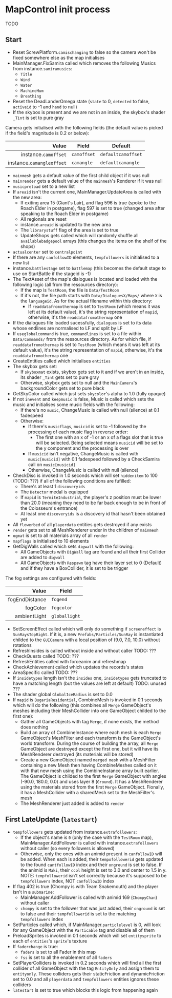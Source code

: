 # MapControl init process
TODO

## Start

- Reset ScrewPlatform.`camischanging` to false so the camera won't be fixed somewhere else as the map initialises
- MainManager.FixSamira called which removes the following Musics from instance.`samiramusics`:
    - `Title`
    - `Wind`
    - `Water`
    - `MachineHum`
    - `Breathing`
- Reset the DeadLanderOmega state (`state` to 0, `detected` to false, `activeid` to -1 and `hand` to null)
- If the skybox is present and we are not in an inside, the skybox's shader `_Tint` is set to pure gray

Camera gets initialised with the following fields (the default value is picked if the field's magnitude is 0.2 or below):

|Value|Field|Default|
|----:|-----|-------|
|instance.`camoffset`|`camoffset`|`defaultcamoffset`|
|instance.`camangleoffset`|`camangle`|`defaultcamangle`|

- `mainmesh` gets a default value of the first child object if it was null
- `mainrender` gets a default value of the `mainmesh`'s Renderer if it was null
- `musicpreload` set to a new list
- If `areaid` isn't the current one, MainManager.UpdateArea is called with the new area:
    - If exiting area 15 (Giant's Lair), and flag 596 is true (spoke to the Roach Elder in postgame), flag 597 is set to true (changed area after speaking to the Roach Elder in postgame)
    - All regionals are reset
    - instance.`areaid` is updated to the new area
    - The `librarystuff` flag of the area is set to true
    - UpdateShops gets called which will randomly shuffle all `availablebadgepool` arrays (this changes the items on the shelf of the shops)
- `actualcenter` set to `centralpoint`
- If there are any `canfollowID` elements, `tempfollowers` is initialised to a new list
- instance.`battlestage` set to `battlemap` (this becomes the default stage to use on StartBattle if the stageid is -1)
- The TextAsset of the map's dialogues is located and loaded with the following logic (all from the ressources directory):
    - If the map is `TestRoom`, the file is `Data/TestRoom`
    - If it's not, the file path starts with `Data/DialoguesX/Maps/` where `X` is the `languageid`. As for the actual filename within this directory:
        - If `readdatafromothermap` is set to `TestRoom` (which means it was left at its default value), it's the string representation of `mapid`, otherwise, it's the `readdatafromothermap` one
- If the dialogues file loaded sucessfully, `dialogues` is set to its data whose endlines are normalised to LF and split by LF
- If `useglobalcommand` is true, `commandlines` is set to a file within `Data/Commands/` from the ressources directory. As for which file, if `readdatafromothermap` is set to `TestRoom` (which means it was left at its default value), it's the string representation of `mapid`, otherwise, it's the `readdatafromothermap` one
- CreateEntities called which initialises `entities`
- The skybox gets set:
    - If `skyboxmat` exists, skybox gets set to it and if we aren't in an inside, its shader `_Tint` gets set to pure gray
    - Otherwise, skybox gets set to null and the `MainCamera`'s backgroundColor gets set to pure black
- GetSkyColor called which just sets `skycolor`'s alpha to 1.0 (fully opaque)
- If not `inevent` and `keepmusic` is false, Music is called which sets the music and initialises some music fields with the following:
    - If there's no `music`, ChangeMusic is called with null (silence) at 0.1 fadespeed
    - Otherwise:
        - If there's `musicflags`, `musicid` is set to -1 followed by the processing of each music flag in reverse order:
            - The first one with an x of -1 or an x of a flags slot that is true will be selected. Being selected means `musicid` will be set to the y component and the processing is over
        - If `musicid` isn't negative, ChangeMusic is called with `music[musicid]` with 0.1 fadespeed followed by a CheckSamira call on `music[musicid]`
        - Otherwise, ChangeMusic is called with null (silence)
- CheckDisc is invoked in 1.0 seconds which will set `hiddenitem` to 100 (TODO: ???) if all of the following conditions are fufilled:
    - There's at least 1 `discoveryids`
    - The `Detector` medal is equipped
    - If `mapid` is `TermiteIndustrial`, the player's z position must be lower than 20.0 (meaning they need to be far back enough to be in front of the Colosseum's entrance)
    - At least one `discoveryids` is a discovery id that hasn't been obtained yet
- All `flowerbed` of all `playerdata` entities gets destroyed if any exists
- `render` gets set to all MeshRenderer under in the children of `mainmesh`
- `ogmat` is set to all materials array of all `render`
- `mapflags` is initialised to 10 elements
- GetDigWalls called which sets `digwall` with the following:
    - All GameObjects with `DigWall` tag are found and all their first Collider are added to `digwall`
    - All GameObjects with `Respawn` tag have their layer set to 0 (Default) and if they have a BoxCollider, it is set to be trigger

The fog settings are configured with fields:

|Value|Field|
|----:|-----|
|fogEndDistance|`fogend`|
|fogColor|`fogcolor`|
|ambientLight|`globallight`|

- SetScreenEffect called which will only do something if `screeneffect` is `SunRaysTopRight`. If it is, a new `Prefabs/Particles/SunRay` is instantiated childed to the `GUICamera` with a local position of (9.0, 7.0, 10.0) without rotations
- RefreshInsides is called without inside and without caller TODO: ???
- CheckQuests called TODO: ???
- RefreshEntities called with forceanim and refreshmap
- CheckAchievement called which updates the records's states
- AreaSpecific called TODO: ???
- If `insidetypes` length isn't the `insides` one, `insidetypes` gets truncated to have a matching length (but the values are left at default) TODO: unused ???
- The shader global `GlobalIceRadius` is set to 0.0
- If `mapid` is `BugariaResidential`, CombineMesh is invoked in 0.1 seconds which will do the following (this combines all `Merge` GameObject's meshes including their MeshCollider into one GameObject childed to the first one):
    - Gather all GameObjects with tag `Merge`, if none exists, the method does nothing
    - Build an array of CombineInstance where each mesh is each `Merge` GameObject's MeshFilter and each transform is the GameObject's world transform. During the course of building the array, all `Merge` GameObject are destroyed except the first one, but it will have its MeshRenderer destroyed (its materials will be stored)
    - Create a new GameObject named `merged mesh` with a MeshFilter containing a new Mesh then having CombineMeshes called on it with that new mesh using the CombineInstance array built earlier. The GameObject is childed to the first `Merge` GameObject with angles (-90.0, 180.0, 0.0) and uses layer 8 (`Ground`). It has a MeshRenderer using the materials stored from the first `Merge` GameObject. Fionally, it has a MeshCollider with a sharedMesh set to the MeshFilter's mesh
    - The MeshRenderer just added is added to `render`

## First LateUpdate (`latestart`)

- `tempfollowers` gets updated from instance.`extrafollowers`:
    - If the object's name is `0` (only the case with the `TestRoom` map), MainManager.AddFollower is called with instance.`extrafollowers` without caller (so every followers is allowed)
    - Otherwise, only the ones with an animid present in `canfollowID` will be added. When each is added, their `tempofollowerid` gets updated to the found `cantfollowID` index and their `onground` is set to false. If the animid is `Maki`, their `ccol` height is set to 3.0 and center to 1.5 in y. NOTE: `tempfollowerid` isn't set correctly because it's supposed to be `tempfollowers` index, NOT `canfollowID` index
- If flag 402 is true (Chompy is with Team Snakemouth) and the player isn't in a `submarine`:
    - MainManager.AddFollower is called with animid 169 (`ChompyChan`) without caller
    - `chompy` is set to the follower that was just added, their `onground` is set to false and their `tempfollowerid` is set to the matching `tempfollowers` index
- SetParticles called which, if MainManager.`particlelevel` is 0, will look for any GameObject with the `Particable` tag and disable all of them
- PreloadSprites is invoked in 0.1 seconds which will set `entitysprite` to each of `entities`'s `sprite`'s texture
- If `faderchange` is true:
    - `faders` is set to all Fader in this map
    - `fss` is set to all the enablement of all `faders`
- SetPlayerColliders is invoked in 0.2 seconds which will find all the first collider of all GameObject with the tag `EntityOnly` and assign them to `entityonly`. These colliders gets their staticFriction and dynamicFriction set to 0.0 and all `playerdata` and `tempfollowers` entities ignores these colliders
- `latestart` is set to true which blocks this logic from happening again

